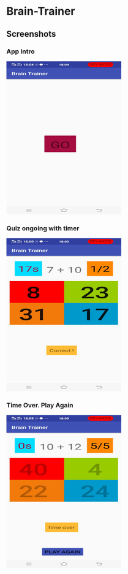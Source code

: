 # Brain-Trainer

## Screenshots

### App Intro	

<p><img src="/screenshot1.jpg" alt="foo" title="title" width = "300" height = "400"/></p>

### Quiz ongoing with timer 
<p><img src="/screenshot2.jpg" alt="foo" title="title" width = "300" height = "400"/></p> 

### Time Over. Play Again
<p><img src="/screenshot3.jpg" alt="foo" title="title"  width = "300" height = "400"/></p>
